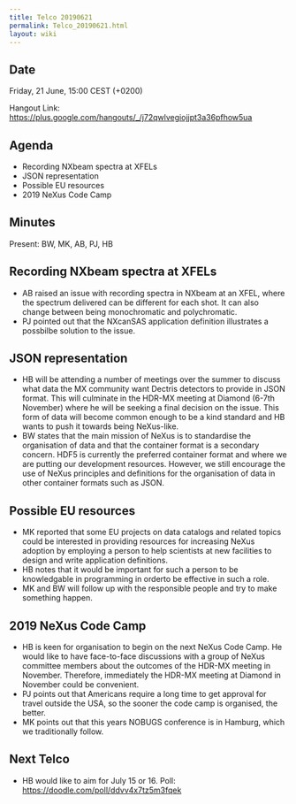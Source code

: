 ```yaml
---
title: Telco 20190621
permalink: Telco_20190621.html
layout: wiki
---
```


Date
----

Friday, 21 June, 15:00 CEST (+0200)

<!-- end of autogeneration -->

Hangout Link:
<https://plus.google.com/hangouts/_/j72qwlvegiojjpt3a36pfhow5ua>

Agenda
------

   * Recording NXbeam spectra at XFELs
   * JSON representation
   * Possible EU resources
   * 2019 NeXus Code Camp

Minutes
------

Present: BW, MK, AB, PJ, HB


Recording NXbeam spectra at XFELs
------
   * AB raised an issue with recording spectra in NXbeam at an XFEL, where the spectrum delivered can be different for each shot. It can also change between being monochromatic and polychromatic.
   * PJ pointed out that the NXcanSAS application definition illustrates a possbilbe solution to the issue.


JSON representation
------
   * HB will be attending a number of meetings over the summer to discuss what data the MX community want Dectris detectors to provide in JSON format. This will culminate in the HDR-MX meeting at Diamond (6-7th November) where he will be seeking a final decision on the issue. This form of data will become common enough to be a kind standard and HB wants to push it towards being NeXus-like.
   * BW states that the main mission of NeXus is to standardise the organisation of data and that the container format is a secondary concern. HDF5 is currently the preferred container format and where we are putting our development resources. However, we still encourage the use of NeXus principles and definitions for the organisation of data in other container formats such as JSON.


Possible EU resources
------
   * MK reported that some EU projects on data catalogs and related topics could be interested in providing resources for increasing NeXus adoption by employing a person to help scientists at new facilities to design and write application definitions.
   * HB notes that it would be important for such a person to be knowledgable in programming in orderto be effective in such a role.
   * MK and BW will follow up with the responsible people and try to make something happen.

2019 NeXus Code Camp
------
   * HB is keen for organisation to begin on the next NeXus Code Camp. He would like to have face-to-face discussions with a group of NeXus committee members about the outcomes of the HDR-MX meeting in November. Therefore, immediately the HDR-MX meeting at Diamond in November could be convenient.
   * PJ points out that Americans require a long time to get approval for travel outside the USA, so the sooner the code camp is organised, the better.
   * MK points out that this years NOBUGS conference is in Hamburg, which we traditionally follow.

Next Telco
------
   * HB would like to aim for July 15 or 16. Poll: <https://doodle.com/poll/ddvv4x7tz5m3fqek>
